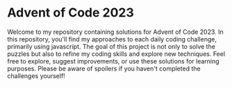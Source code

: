 # Advent of Code 2023

Welcome to my repository containing solutions for Advent of Code 2023. In this repository, you'll find my approaches to each daily coding challenge, primarily using javascript. The goal of this project is not only to solve the puzzles but also to refine my coding skills and explore new techniques. Feel free to explore, suggest improvements, or use these solutions for learning purposes. Please be aware of spoilers if you haven't completed the challenges yourself!